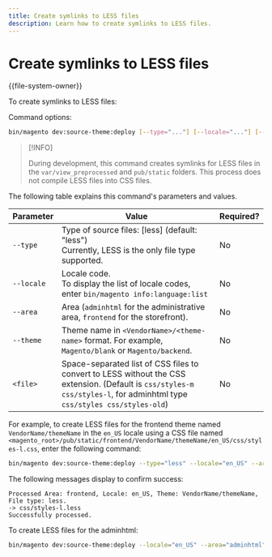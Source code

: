 ```yaml
---
title: Create symlinks to LESS files
description: Learn how to create symlinks to LESS files.
---
```


# Create symlinks to LESS files

{{file-system-owner}}

To create symlinks to LESS files:

Command options:

```bash
bin/magento dev:source-theme:deploy [--type="..."] [--locale="..."] [--area="..."] [--theme="..."] [file1] ... [fileN]
```

>[!INFO]
>
>During development, this command creates symlinks for LESS files in the `var/view_preprocessed` and `pub/static` folders. This process does not compile LESS files into CSS files.

The following table explains this command's parameters and values.

| Parameter | Value | Required? |
| --------- | ----- | --------- |
| `--type`  | Type of source files: [less] (default: "less")<br>Currently, LESS is the only file type supported. | No |
| `--locale` | Locale code.<br>To display the list of locale codes, enter `bin/magento info:language:list` | No |
| `--area` | Area (`adminhtml` for the administrative area, `frontend` for the storefront). | No |
| `--theme` | Theme name in `<VendorName>/<theme-name>` format. For example, `Magento/blank` or `Magento/backend`. | No |
| `<file>` | Space-separated list of CSS files to convert to LESS without the CSS extension. (Default is `css/styles-m css/styles-l`, for adminhtml type `css/styles css/styles-old`) | No |

For example, to create LESS files for the frontend theme named `VendorName/themeName` in the `en_US` locale using a CSS file named `<magento_root>/pub/static/frontend/VendorName/themeName/en_US/css/styles-l.css`, enter the following command:

```bash
bin/magento dev:source-theme:deploy --type="less" --locale="en_US" --area="frontend" --theme="VendorName/themeName" css/styles-l
```

The following messages display to confirm success:

```terminal
Processed Area: frontend, Locale: en_US, Theme: VendorName/themeName, File type: less.
-> css/styles-l.less
Successfully processed.
```

To create LESS files for the adminhtml:

```bash
bin/magento dev:source-theme:deploy --locale="en_US" --area="adminhtml" --theme="Magento/backend" css/styles css/styles-old
```
